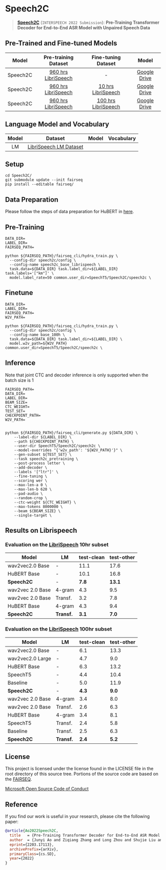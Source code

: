 # Speech2C

> [**Speech2C**](https://arxiv.org/abs/2203.17113) (```INTERSPEECH 2022 Submission```): **Pre-Training Transformer Decoder for End-to-End ASR Model with Unpaired Speech Data**

## Pre-Trained and Fine-tuned Models

|  Model   |               Pre-training Dataset               | Fine-tuning Dataset | Model |
| :------: | :----------------------------------------------: | :-----------------: | :-----: |
| Speech2C | [960 hrs LibriSpeech](http://www.openslr.org/12) |          -          | [Google Drive](https://drive.google.com/file/d/1nGZ0LWEwlLq2pz7o805YALsMr9irV0Za/view?usp=sharing)  |
| Speech2C | [960 hrs LibriSpeech](http://www.openslr.org/12) | [10 hrs LibriSpeech](http://www.openslr.org/12) |  [Google Drive](https://drive.google.com/file/d/1nWSAc-33LmcDQHzH8IjXVJsuk0JZTWgN/view?usp=sharing) |
| Speech2C | [960 hrs LibriSpeech](http://www.openslr.org/12) | [100 hrs LibriSpeech](http://www.openslr.org/12) |  [Google Drive](https://drive.google.com/file/d/1LwbQ5Y3tKZoK3s1ayLQgsfLTFnmkKNZs/view?usp=sharing) |


## Language Model and Vocabulary
|  Model   |  Dataset | Model | Vocabulary | 
| :------: | :------: | :---: | :--------: |
| LM | [LibriSpeech LM Dataset](https://www.openslr.org/11/) |  |  |

## Setup
```
cd Speech2C/
git submodule update --init fairseq
pip install --editable fairseq/
```

## Data Preparation
Please follow the steps of data preparation for HuBERT in [here](https://github.com/facebookresearch/fairseq/tree/main/examples/hubert#data-preparation).

## Pre-Training
```
DATA_DIR=
LABEL_DIR=
FAIRSEQ_PATH=

python ${FAIRSEQ_PATH}/fairseq_cli/hydra_train.py \
  --config-dir speech2c/config \
  --config-name speech2c_base_librispeech \
  task.data=${DATA_DIR} task.label_dir=${LABEL_DIR} task.labels='["km"]' \
  model.label_rate=50 common.user_dir=SpeechT5/Speech2C/speech2c \
```

## Finetune
```
DATA_DIR=
LABEL_DIR=
FAIRSEQ_PATH=
W2V_PATH=

python ${FAIRSEQ_PATH}/fairseq_cli/hydra_train.py \
  --config-dir speech2c/config \
  --config-name base_100h \
  task.data=${DATA_DIR} task.label_dir=${LABEL_DIR} \
  model.w2v_path=${W2V_PATH} common.user_dir=SpeechT5/Speech2C/speech2c \
```

## Inference
Note that joint CTC and decoder inference is only supported when the batch size is 1

```
FAIRSEQ_PATH=
DATA_DIR=
LABEL_DIR=
BEAM_SIZE=
CTC_WEIGHT=
TEST_SET=
CHECKPOINT_PATH=
W2V_PATH=


python ${FAIRSEQ_PATH}/fairseq_cli/generate.py ${DATA_DIR} \
    --label-dir ${LABEL_DIR} \
    --path ${CHECKPOINT_PATH} \
    --user-dir SpeechT5/Speech2C/speech2c \
    --model-overrides "{'w2v_path': '${W2V_PATH}'}" \
    --gen-subset ${TEST_SET} \
    --task speech2c_pretraining \
    --post-process letter \
    --add-decoder \
    --labels '["ltr"]' \
    --fine-tuning \
    --scoring wer \
    --max-len-a 0 \
    --max-len-b 620 \
    --pad-audio \
    --random-crop \
    --ctc-weight ${CTC_WEIGHT} \
    --max-tokens 8000000 \
    --beam ${BEAM_SIZE} \
    --single-target \
```

## Results on Librispeech

### Evaluation on the [LibriSpeech](http://www.openslr.org/12) 10hr subset

| Model         |LM                 | test-clean   | test-other   |
| ------------- |-------------      | ----|  ----|
| wav2vec2.0 Base          | -      | 11.1 | 17.6 |
| HuBERT Base              | -      | 10.1 | 16.8 |
| **Speech2C**              | -      | **7.8** | **13.1** |
| wav2vec 2.0 Base         | 4-gram | 4.3  |9.5   |
| wav2vec 2.0 Base   | Transf. |3.2  |7.8   |
| HuBERT Base              | 4-gram	|4.3 |9.4   |
| **Speech2C**              | **Transf.**     | **3.1** | **7.0** |

### Evaluation on the [LibriSpeech](http://www.openslr.org/12) 100hr subset

| Model         |LM                 | test-clean   | test-other   |
| ------------- |-------------      | ----|  ----|
| wav2vec2.0 Base          | -      | 6.1 | 13.3 |
| wav2vec2.0 Large          | -      | 4.7 | 9.0 |
| HuBERT Base              | -      | 6.3 | 13.2 |
| SpeechT5             | -      | 4.4 | 10.4 |
| Baseline                 | -      |  5.0 | 11.9 |
| **Speech2C**                 | - | **4.3**  |**9.0**   |
| wav2vec 2.0 Base         | 4-gram | 3.4  |8.0   |
| wav2vec 2.0 Base         | Transf. | 2.6  | 6.3   |
| HuBERT Base              | 4-gram	| 3.4  |8.1   |
| SpeechT5             | Transf. | 2.4  |5.8   |
| Baseline                 | Transf. | 2.5  |6.3   |
| **Speech2C**                 | **Transf.** | **2.4**  |**5.2**   |

## License

This project is licensed under the license found in the LICENSE file in the root directory of this source tree.
Portions of the source code are based on the [FAIRSEQ](https://github.com/pytorch/fairseq).

[Microsoft Open Source Code of Conduct](https://opensource.microsoft.com/codeofconduct)

## Reference

If you find our work is useful in your research, please cite the following paper:

```bibtex
@article{Ao2022Speech2C,
  title   = {Pre-Training Transformer Decoder for End-to-End ASR Model with Unpaired Speech Data},
  author  = {Junyi Ao and Ziqiang Zhang and Long Zhou and Shujie Liu and Haizhou Li and Tom Ko and Lirong Dai and Jinyu Li and Yao Qian and Furu Wei},
  eprint={2203.17113},
  archivePrefix={arXiv},
  primaryClass={cs.SD},
  year={2022}
}
```
